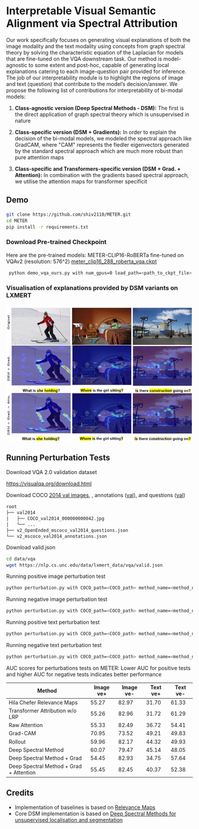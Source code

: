 # Interpretable Visual Semantic Alignment via Spectral Attribution

Our work specifically focuses on generating visual explanations of both the image modality and the text modality using concepts from graph spectral theory by solving the characteristic equation of the Laplacian for models that are fine-tuned on the VQA downstream task. Our method is model-agnostic to some extent and post-hoc, capable of generating local explanations catering to each image-question pair provided for inference.
The job of our interpretability module is to highlight the regions of image and text (question) that contribute to the model’s decision/answer. We propose the following list of contributions for interpretability of bi-modal models:
1. **Class-agnostic version (Deep Spectral Methods - DSM):** The first is the direct application of graph spectral theory which is unsupervised in nature

2. **Class-specific version (DSM + Gradients):** In order to explain the decision of the bi-modal models, we modeled the spectral approach like GradCAM, where "CAM" represents the fiedler eigenvectors generated by the standard spectral approach which are much more robust than pure attention maps

3. **Class-specific and Transformers-specific version (DSM + Grad. + Attention):** In combination with the gradients based spectral approach, we utilise the attention maps for transformer specificit


## Demo

```bash
git clone https://github.com/shiv2110/METER.git
cd METER
pip install -r requirements.txt
```

### Download Pre-trained Checkpoint

Here are the pre-trained models:
METER-CLIP16-RoBERTa fine-tuned on VQAv2 (resolution: 576^2) [meter_clip16_288_roberta_vqa.ckpt](https://github.com/zdou0830/METER/releases/download/checkpoint/meter_clip16_288_roberta_vqa.ckpt)

```bash
 python demo_vqa_ours.py with num_gpus=0 load_path=<path_to_ckpt_file> test_only=True method_name=<interpretability_method> img=<image_path> question=<question>
```

### Visualisation of explanations provided by DSM variants on LXMERT


![Alt text](meter_dsms.png "a title")


## Running Perturbation Tests

Download VQA 2.0 validation dataset

https://visualqa.org/download.html

Download COCO [2014 val images](http://images.cocodataset.org/zips/val2014.zip), , annotations ([val](https://s3.amazonaws.com/cvmlp/vqa/mscoco/vqa/v2_Annotations_Val_mscoco.zip)), and questions ([val](https://s3.amazonaws.com/cvmlp/vqa/mscoco/vqa/v2_Questions_Val_mscoco.zip))

    root
    ├── val2014              
    |   ├── COCO_val2014_000000000042.jpg
    |   └── ...  
    ├── v2_OpenEnded_mscoco_val2014_questions.json
    └── v2_mscoco_val2014_annotations.json

Download valid.json
```bash
cd data/vqa
wget https://nlp.cs.unc.edu/data/lxmert_data/vqa/valid.json
```

Running positive image perturbation test
```bash
python perturbation.py with COCO_path=<COCO_path> method_name=<method_name> is_positive_pert=True modality="image" test_type="positive"
```

Running negative image perturbation test
```bash
python perturbation.py with COCO_path=<COCO_path> method_name=<method_name> is_positive_pert=False modality="image" test_type="negative"
```

Running positive text perturbation test
```bash
python perturbation.py with COCO_path=<COCO_path> method_name=<method_name> is_positive_pert=True modality="text" test_type="positive"
```

Running negative text perturbation test
```bash
python perturbation.py with COCO_path=<COCO_path> method_name=<method_name> is_positive_pert=False modality="text" test_type="negative"
```

AUC scores for perturbations tests on METER: Lower AUC for positive tests and higher AUC for negative tests indicates better performance

| Method                                       | Image ve+                 | Image ve-                | Text ve+                | Text ve-                |
|----------------------------------------------|---------------------------|--------------------------|--------------------------|--------------------------|
| Hila Chefer Relevance Maps                           | 55.27                 | 82.97                | 31.70                | 61.33                |
| Transformer Attribution w/o LRP              | 55.26                   | 82.96                | 31.72                | 61.29                |
| Raw Attention                                | 55.33                     | 82.49                    | 36.72                    | 54.41                    |
| Grad-CAM                                 | 70.95                     | 73.52                    | 49.21                    | 49.83                    |
| Rollout                                  | 59.96                     | 82.17                    | 44.32                    | 49.93                    |
| Deep Spectral Method                         | 60.07                     | 79.47                    | 45.14                    | 48.05                    |
| Deep Spectral Method + Grad                  | 54.45                 | 82.93                  | 34.75                  | 57.64                  |
| Deep Spectral Method + Grad + Attention      | 55.45                     | 82.45                    | 40.37                    | 52.38                    |



## Credits

- Implementation of baselines is based on [Relevance Maps](https://github.com/hila-chefer/Transformer-MM-Explainability)
- Core DSM implementation is based on [Deep Spectral Methods for unsupervised localisation and segmentation](https://github.com/lukemelas/deep-spectral-segmentation)







